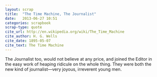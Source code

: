 ```yaml
---
layout: scrap
title:  "The Time Machine, The Journalist"
date:   2013-06-27 10:51
categories: scrapbook
scrap-type: quote
cite_url: http://en.wikipedia.org/wiki/The_Time_Machine
cite_author: H. G. Wells
cite_date: 1895-05-07 
cite_text: The Time Machine
---
```


The Journalist too, would not believe at any price, and joined the Editor in the easy work of heaping ridicule on the whole thing. They were both the new kind of journalist—very joyous, irreverent young men.